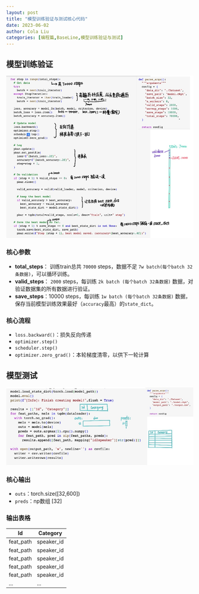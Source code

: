 ```yaml
---
layout: post
title: "模型训练验证与测试核心代码"
date: 2023-06-02
author: Cola Liu
categories: [编程篇,BaseLine,模型训练验证与测试]
---
```


## 模型训练验证

<img src="/assets/imgs/ai/PyTorch/模型训练验证与测试/train_validate.jpg" />

### 核心参数

- **total_steps**： 训练train总共 `70000` steps，数据不足 `7w batch(每个batch 32条数据)`，可以循环训练。
- **valid_steps**： `2000` steps，每训练 `2k batch (每个batch 32条数据)` 数据，对验证数据集的所有数据进行验证。
- **save_steps**：10000 steps，每训练 `1w batch (每个batch 32条数据)` 数据，保存当前模型训练效果最好（`accuracy`最高）的`state_dict`。

### 核心流程
- `loss.backward()`：损失反向传递
- `optimizer.step()`
- `scheduler.step()`
- `optimizer.zero_grad()`：本轮梯度清零，以供下一轮计算



## 模型测试
<img src="/assets/imgs/ai/PyTorch/模型训练验证与测试/inference.jpg" />

### 核心输出
- `outs`：torch.size([32,600])
- `preds`：np数组 [32]

### 输出表格
|Id|Category|
|--|--|
|feat_path|speaker_id|
|feat_path|speaker_id|
|feat_path|speaker_id|
|feat_path|speaker_id|
|feat_path|speaker_id|
|...|...|